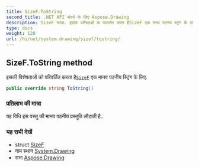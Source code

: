 ```yaml
---
title: SizeF.ToString
second_title: .NET API संदर्भ के लिए Aspose.Drawing
description: SizeF तरक. इसक वशेषतओं क परवर्तत करत हैSizeF एक मनव पठनय स्ट्रंग के लए.
type: docs
weight: 120
url: /hi/net/system.drawing/sizef/tostring/
---
```

## SizeF.ToString method

इसकी विशेषताओं को परिवर्तित करता है[`SizeF`](../) एक मानव पठनीय स्ट्रिंग के लिए.

```csharp
public override string ToString()
```

### प्रतिलाभ की मात्रा

यह विधि इस वस्तु की मानव पठनीय प्रस्तुति लौटाती है..

### यह सभी देखें

* struct [SizeF](../)
* नाम स्थान [System.Drawing](../../sizef/)
* सभा [Aspose.Drawing](../../../)


